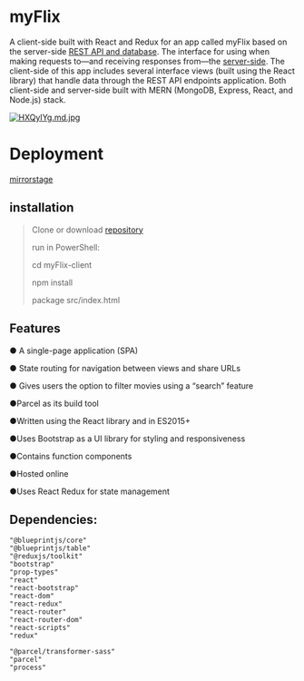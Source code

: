 # myFlix
A client-side built with React and Redux for an app called myFlix based on the server-side [REST API and database](https://github.com/kamilaut/movie_api).
The interface for using when making requests to—and receiving responses from—the [server-side](https://github.com/kamilaut/movie_api). The
client-side of this app includes several interface views (built using the React library) that handle data through the REST API endpoints
application. Both client-side and server-side built with MERN (MongoDB, Express, React, and Node.js) stack.

<a href="https://freeimage.host/i/HXQyIYg"><img src="https://iili.io/HXQyIYg.md.jpg" alt="HXQyIYg.md.jpg" border="0"></a>

# Deployment 
[mirrorstage](https://mirror-stage.netlify.app/)

## installation 
>Clone or download [repository](https://github.com/kamilaut/movie_api)
>
>run in PowerShell:
>
>cd myFlix-client 
>
>npm install
>
>package src/index.html

## Features 
<p>● A single-page application (SPA)</p>
<p>● State routing for navigation between views and share URLs</p>
<p>● Gives users the option to filter movies using a “search” feature</p>
<p>●Parcel as its build tool</p>
<p>●Written using the React library and in ES2015+</p>
<p>●Uses Bootstrap as a UI library for styling and responsiveness</p>
<p>●Contains function components</p>
<p>●Hosted online</p>
<p>●Uses React Redux for state management </p>


## Dependencies:
    "@blueprintjs/core" 
    "@blueprintjs/table" 
    "@reduxjs/toolkit" 
    "bootstrap" 
    "prop-types" 
    "react" 
    "react-bootstrap" 
    "react-dom" 
    "react-redux" 
    "react-router" 
    "react-router-dom" 
    "react-scripts" 
    "redux" 

    "@parcel/transformer-sass" 
    "parcel" 
    "process" 
    
    
